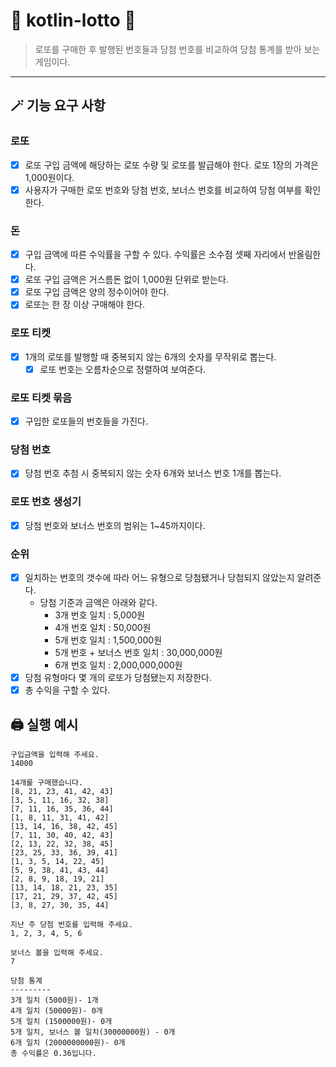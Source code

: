 # 🎊 kotlin-lotto 🎉
> 로또를 구매한 후 발행된 번호들과 당첨 번호를 비교하여 당첨 통계를 받아 보는 게임이다.
---

## 🪄 기능 요구 사항
### 로또
- [X] 로또 구입 금액에 해당하는 로또 수량 및 로또를 발급해야 한다. 로또 1장의 가격은 1,000원이다.
- [X] 사용자가 구매한 로또 번호와 당첨 번호, 보너스 번호를 비교하여 당첨 여부를 확인한다.
### 돈
- [X] 구입 금액에 따른 수익률을 구할 수 있다. 수익률은 소수점 셋째 자리에서 반올림한다.
- [X] 로또 구입 금액은 거스름돈 없이 1,000원 단위로 받는다.
- [X] 로또 구입 금액은 양의 정수이어야 한다.
- [X] 로또는 한 장 이상 구매해야 한다.
### 로또 티켓
- [X] 1개의 로또를 발행할 때 중복되지 않는 6개의 숫자를 무작위로 뽑는다.
  - [X] 로또 번호는 오름차순으로 정렬하여 보여준다.
### 로또 티켓 묶음
- [X] 구입한 로또들의 번호들을 가진다.
### 당첨 번호
- [X] 당첨 번호 추첨 시 중복되지 않는 숫자 6개와 보너스 번호 1개를 뽑는다.
### 로또 번호 생성기
- [X] 당첨 번호와 보너스 번호의 범위는 1~45까지이다.
### 순위
- [X] 일치하는 번호의 갯수에 따라 어느 유형으로 당첨됐거나 당첨되지 않았는지 알려준다.
  - 당첨 기준과 금액은 아래와 같다.
    - 3개 번호 일치 : 5,000원
    - 4개 번호 일치 : 50,000원
    - 5개 번호 일치 : 1,500,000원
    - 5개 번호 + 보너스 번호 일치 : 30,000,000원
    - 6개 번호 일치 : 2,000,000,000원
- [X] 당첨 유형마다 몇 개의 로또가 당첨됐는지 저장한다.
- [X] 총 수익을 구할 수 있다.

## 🖨️ 실행 예시
```
구입금액을 입력해 주세요.
14000

14개를 구매했습니다.
[8, 21, 23, 41, 42, 43]
[3, 5, 11, 16, 32, 38]
[7, 11, 16, 35, 36, 44]
[1, 8, 11, 31, 41, 42]
[13, 14, 16, 38, 42, 45]
[7, 11, 30, 40, 42, 43]
[2, 13, 22, 32, 38, 45]
[23, 25, 33, 36, 39, 41]
[1, 3, 5, 14, 22, 45]
[5, 9, 38, 41, 43, 44]
[2, 8, 9, 18, 19, 21]
[13, 14, 18, 21, 23, 35]
[17, 21, 29, 37, 42, 45]
[3, 8, 27, 30, 35, 44]

지난 주 당첨 번호를 입력해 주세요.
1, 2, 3, 4, 5, 6

보너스 볼을 입력해 주세요.
7

당첨 통계
---------
3개 일치 (5000원)- 1개
4개 일치 (50000원)- 0개
5개 일치 (1500000원)- 0개
5개 일치, 보너스 볼 일치(30000000원) - 0개
6개 일치 (2000000000원)- 0개
총 수익률은 0.36입니다.
```